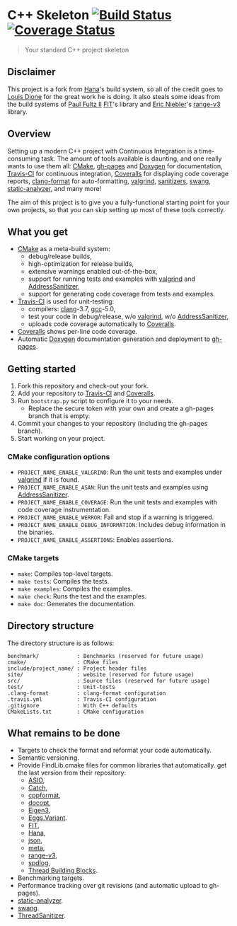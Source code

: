 # C++ Skeleton <a href="https://travis-ci.org/gnzlbg/cpp_skeleton" target="_blank">![Build Status][badge.Travis]</a> <a href="https://coveralls.io/r/gnzlbg/cpp_skeleton" target="_blank">![Coverage Status][badge.Coveralls]</a>
> Your standard C++ project skeleton

## Disclaimer

This project is a fork from [Hana][]'s build system, so all of the credit
goes to [Louis Dione][] for the great work he is doing. It also steals some
ideas from the build systems of [Paul Fultz II][] [FIT][]'s library and
[Eric Niebler][]'s [range-v3][] library.

## Overview

Setting up a modern C++ project with Continuous Integration is a time-consuming
task. The amount of tools available is daunting, and one really wants to use
them all: [CMake][], [gh-pages][] and [Doxygen][] for documentation,
[Travis-CI][] for continuous integration, [Coveralls][] for displaying code
coverage reports, [clang-format][] for auto-formatting, [valgrind][],
[sanitizers][], [swang][], [static-analyzer][], and many more!

The aim of this project is to give you a fully-functional starting point for
your own projects, so that you can skip setting up most of these tools
correctly.

## What you get

- [CMake][] as a meta-build system:
  - debug/release builds,
  - high-optimization for release builds,
  - extensive warnings enabled out-of-the-box,
  - support for running tests and examples with [valgrind][] and [AddressSanitizer][],
  - support for generating code coverage from tests and examples.
- [Travis-CI][] is used for unit-testing:
  - compilers: [clang][]-3.7, [gcc][]-5.0,
  - test your code in debug/release, w/o [valgrind][], w/o [AddressSanitizer][],
  - uploads code coverage automatically to [Coveralls][].
- [Coveralls][] shows per-line code coverage.
- Automatic [Doxygen][] documentation generation and deployment to [gh-pages][].

## Getting started

1. Fork this repository and check-out your fork.
2. Add your repository to [Travis-CI][] and [Coveralls][].
3. Run `bootstrap.py` script to configure it to your needs.
   - Replace the secure token with your own and create a gh-pages branch that is empty.
4. Commit your changes to your repository (including the gh-pages branch).
5. Start working on your project.

### CMake configuration options

- `PROJECT_NAME_ENABLE_VALGRIND`: Run the unit tests and examples under [valgrind][] if it is found.
- `PROJECT_NAME_ENABLE_ASAN`: Run the unit tests and examples using [AddressSanitizer][].
- `PROJECT_NAME_ENABLE_COVERAGE`: Run the unit tests and examples with code coverage instrumentation.
- `PROJECT_NAME_ENABLE_WERROR`: Fail and stop if a warning is triggered.
- `PROJECT_NAME_ENABLE_DEBUG_INFORMATION`: Includes debug information in the binaries.
- `PROJECT_NAME_ENABLE_ASSERTIONS`: Enables assertions.

### CMake targets

- `make`: Compiles top-level targets.
- `make tests`: Compiles the tests.
- `make examples`: Compiles the examples.
- `make check`: Runs the test and the examples.
- `make doc`: Generates the documentation.

## Directory structure

The directory structure is as follows:

```text
benchmark/            : Benchmarks (reserved for future usage)
cmake/                : CMake files
include/project_name/ : Project header files
site/                 : website (reserved for future usage)
src/                  : Source files (reserved for future usage)
test/                 : Unit-tests 
.clang-format         : clang-format configuration
.travis.yml           : Travis-CI configuration
.gitignore            : With C++ defaults
CMakeLists.txt        : CMake configuration
```

## What remains to be done

- Targets to check the format and reformat your code automatically.
- Semantic versioning.
- Provide FindLib.cmake files for common libraries that automatically.
get the last version from their repository:
    - [ASIO][],
    - [Catch][],
    - [cppformat][],
    - [docopt][],
    - [Eigen3][],
    - [Eggs.Variant][].
    - [FIT][],
    - [Hana][],
    - [json][],
    - [meta][],
    - [range-v3][],
    - [spdlog][],
    - [Thread Building Blocks][].
- Benchmarking targets.
- Performance tracking over git revisions (and automatic upload to gh-pages).
- [static-analyzer][].
- [swang][].
- [ThreadSanitizer][].

<!-- Links -->
[badge.Travis]: https://travis-ci.org/gnzlbg/cpp_skeleton.svg?branch=master
[badge.Coveralls]: https://coveralls.io/repos/gnzlbg/cpp_skeleton/badge.svg
[Hana]: https://github.com/ldionne/hana
[Louis Dione]: http://ldionne.com/
[FIT]: https://github.com/pfultz2/Fit
[Paul Fultz II]: http://pfultz2.com/blog/
[Eric Niebler]: http://ericniebler.com/
[range-v3]: https://github.com/ericniebler/range-v3
[meta]: https://github.com/ericniebler/meta
[Travis-CI]: https://travis-ci.org/
[Coveralls]: https://coveralls.io/
[CMake]: http://www.cmake.org/
[gh-pages]: https://pages.github.com/
[Doxygen]: http://www.stack.nl/~dimitri/doxygen/
[valgrind]: http://valgrind.org/
[AddressSanitizer]: http://clang.llvm.org/docs/AddressSanitizer.html
[ThreadSanitizer]: http://clang.llvm.org/docs/ThreadSanitizer.html
[sanitizers]: http://clang.llvm.org/docs/index.html
[swang]: https://github.com/berenm/swang
[static-analyzer]: http://clang-analyzer.llvm.org/
[clang]: http://clang.llvm.org/
[gcc]: https://gcc.gnu.org/
[Eggs.Variant]: https://github.com/eggs-cpp/variant
[Eigen3]: http://eigen.tuxfamily.org/
[cppformat]: https://github.com/cppformat/cppformat
[spdlog]: https://github.com/gabime/spdlog
[FIT]: https://github.com/pfultz2/Fit
[Thread Building Blocks]: https://www.threadingbuildingblocks.org/
[clang-format]: http://clang.llvm.org/docs/ClangFormat.html
[Catch]: https://github.com/philsquared/Catch
[ASIO]: https://think-async.com/
[docopt]: https://github.com/docopt/docopt.cpp
[json]: https://github.com/nlohmann/json
